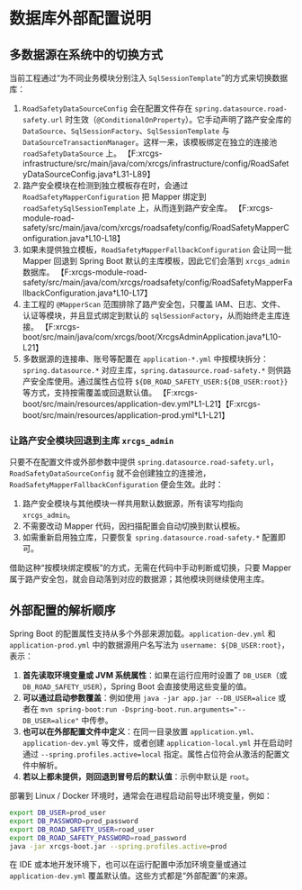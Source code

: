 # 数据库外部配置说明

## 多数据源在系统中的切换方式

当前工程通过“为不同业务模块分别注入 `SqlSessionTemplate`”的方式来切换数据库：

1. `RoadSafetyDataSourceConfig` 会在配置文件存在 `spring.datasource.road-safety.url` 时生效（`@ConditionalOnProperty`）。它手动声明了路产安全库的 `DataSource`、`SqlSessionFactory`、`SqlSessionTemplate` 与 `DataSourceTransactionManager`。这样一来，该模板绑定在独立的连接池 `roadSafetyDataSource` 上。 【F:xrcgs-infrastructure/src/main/java/com/xrcgs/infrastructure/config/RoadSafetyDataSourceConfig.java†L31-L89】
2. 路产安全模块在检测到独立模板存在时，会通过 `RoadSafetyMapperConfiguration` 把 Mapper 绑定到 `roadSafetySqlSessionTemplate` 上，从而连到路产安全库。 【F:xrcgs-module-road-safety/src/main/java/com/xrcgs/roadsafety/config/RoadSafetyMapperConfiguration.java†L10-L18】
3. 如果未提供独立模板，`RoadSafetyMapperFallbackConfiguration` 会让同一批 Mapper 回退到 Spring Boot 默认的主库模板，因此它们会落到 `xrcgs_admin` 数据库。 【F:xrcgs-module-road-safety/src/main/java/com/xrcgs/roadsafety/config/RoadSafetyMapperFallbackConfiguration.java†L10-L17】
4. 主工程的 `@MapperScan` 范围排除了路产安全包，只覆盖 IAM、日志、文件、认证等模块，并且显式绑定到默认的 `sqlSessionFactory`，从而始终走主库连接。 【F:xrcgs-boot/src/main/java/com/xrcgs/boot/XrcgsAdminApplication.java†L10-L21】
5. 多数据源的连接串、账号等配置在 `application-*.yml` 中按模块拆分：`spring.datasource.*` 对应主库，`spring.datasource.road-safety.*` 则供路产安全库使用。通过属性占位符 `${DB_ROAD_SAFETY_USER:${DB_USER:root}}` 等方式，支持按需覆盖或回退默认值。 【F:xrcgs-boot/src/main/resources/application-dev.yml†L1-L21】【F:xrcgs-boot/src/main/resources/application-prod.yml†L1-L21】

### 让路产安全模块回退到主库 `xrcgs_admin`

只要不在配置文件或外部参数中提供 `spring.datasource.road-safety.url`，`RoadSafetyDataSourceConfig` 就不会创建独立的连接池，`RoadSafetyMapperFallbackConfiguration` 便会生效。此时：

1. 路产安全模块与其他模块一样共用默认数据源，所有读写均指向 `xrcgs_admin`。
2. 不需要改动 Mapper 代码，因扫描配置会自动切换到默认模板。
3. 如需重新启用独立库，只要恢复 `spring.datasource.road-safety.*` 配置即可。

借助这种“按模块绑定模板”的方式，无需在代码中手动判断或切换，只要 Mapper 属于路产安全包，就会自动落到对应的数据源；其他模块则继续使用主库。

## 外部配置的解析顺序

Spring Boot 的配置属性支持从多个外部来源加载。`application-dev.yml` 和 `application-prod.yml` 中的数据源用户名写法为 `username: ${DB_USER:root}`，表示：

1. **首先读取环境变量或 JVM 系统属性**：如果在运行应用时设置了 `DB_USER`（或 `DB_ROAD_SAFETY_USER`），Spring Boot 会直接使用这些变量的值。
2. **可以通过启动参数覆盖**：例如使用 `java -jar app.jar --DB_USER=alice` 或者在 `mvn spring-boot:run -Dspring-boot.run.arguments="--DB_USER=alice"` 中传参。
3. **也可以在外部配置文件中定义**：在同一目录放置 `application.yml`、`application-dev.yml` 等文件，或者创建 `application-local.yml` 并在启动时通过 `--spring.profiles.active=local` 指定。属性占位符会从激活的配置文件中解析。
4. **若以上都未提供，则回退到冒号后的默认值**：示例中默认是 `root`。

部署到 Linux / Docker 环境时，通常会在进程启动前导出环境变量，例如：

```bash
export DB_USER=prod_user
export DB_PASSWORD=prod_password
export DB_ROAD_SAFETY_USER=road_user
export DB_ROAD_SAFETY_PASSWORD=road_password
java -jar xrcgs-boot.jar --spring.profiles.active=prod
```

在 IDE 或本地开发环境下，也可以在运行配置中添加环境变量或通过 `application-dev.yml` 覆盖默认值。这些方式都是“外部配置”的来源。
